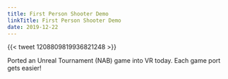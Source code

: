 ```yaml
---
title: First Person Shooter Demo
linkTitle: First Person Shooter Demo
date: 2019-12-22
---
```


{{< tweet 1208809819936821248 >}}

Ported an Unreal Tournament (NAB) game into VR today. Each game port gets easier! 
